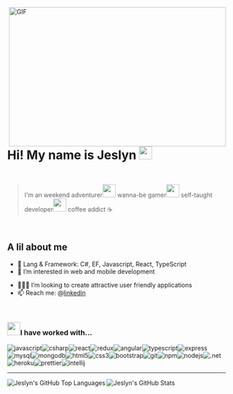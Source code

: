 <img align="right" alt="GIF" src="https://i.pinimg.com/originals/0a/12/e1/0a12e130650543cf5b165a008d1604e3.gif" width="500" height="320"/>

# Hi! My name is Jeslyn <img src="https://emojis.slackmojis.com/emojis/images/1579216111/7550/pikachu_wave.gif?1579216111" width="30"/>

<br/>

> I'm an
> weekend adventurer<img src="https://emojis.slackmojis.com/emojis/images/1617958367/28774/roadtrip.gif?1617958367" width="30"/>
> wanna-be gamer<img src="https://emojis.slackmojis.com/emojis/images/1622013076/41449/gameboy.gif?1622013076" width="30"/>
> self-taught developer<img src="https://emojis.slackmojis.com/emojis/images/1468493014/660/omglol.gif?1468493014" width="30"/>
> coffee addict ☕️

<br/>

<!-- - ✍🏻 You can find my projects in my portfolio -->
## A lil about me
- 🔨 Lang & Framework: C#, EF, Javascript, React, TypeScript
- 💭 I’m interested in web and mobile development
<!-- - 🌱 I’m currently focusing on furthering my React & Sass skills -->
- 👷🏻‍♀️ I’m looking to create attractive user friendly applications
- 📫 Reach me: @[linkedin]

<br/>

### <img src="https://emojis.slackmojis.com/emojis/images/1450448569/165/chandler_dance.gif?1450448569" width="30"/>I have worked with...

<img alt="javascript" src="https://img.shields.io/badge/-JavaScript-f0db4f?style=flat-square&logo=javascript&logoColor=black" /><img alt="csharp" src="https://img.shields.io/badge/-CSharp-378936?style=flat-square&logo=csharp&logoColor=white" /><img alt="react" src="https://img.shields.io/badge/-React-45b8d8?style=flat-square&logo=react&logoColor=white" /><img alt="redux" src="https://img.shields.io/badge/-Redux-764ABC?style=flat-square&logo=redux&logoColor=white" /><img alt="angular" src="https://img.shields.io/badge/-Angular-DD0031?style=flat-square&logo=angular&logoColor=white" /><img alt="typescript" src="https://img.shields.io/badge/-TypeScript-3178C6?style=flat-square&logo=typescript&logoColor=white" /><img alt="express" src="https://img.shields.io/badge/-Express-000000?style=flat-square&logo=express&logoColor=white" /><img alt="mysql" src="https://img.shields.io/badge/-MySQL-4479A1?style=flat-square&logo=mysql&logoColor=white" /><img alt="mongodb" src="https://img.shields.io/badge/-MongoDB-13aa52?style=flat-square&logo=mongodb&logoColor=white" /><img alt="html5" src="https://img.shields.io/badge/-HTML5-E34F26?style=flat-square&logo=html5&logoColor=white" /><img alt="css3" src="https://img.shields.io/badge/-CSS3-264de4?style=flat-square&logo=css3&logoColor=white" /><img alt="bootstrap" src="https://img.shields.io/badge/-Bootstrap-563d7c?style=flat-square&logo=bootstrap&logoColor=white" /><img alt="git" src="https://img.shields.io/badge/-Git-F05032?style=flat-square&logo=git&logoColor=white" /><img alt="npm" src="https://img.shields.io/badge/-NPM-CB3837?style=flat-square&logo=npm&logoColor=white" /><img alt="nodejs" src="https://img.shields.io/badge/-Nodejs-43853d?style=flat-square&logo=Node.js&logoColor=white" /><img alt=".net" src="https://img.shields.io/badge/-.NET-512BD4?style=flat-square&logo=.NET&logoColor=white" /><img alt="heroku" src="https://img.shields.io/badge/-Heroku-430098?style=flat-square&logo=heroku&logoColor=white" /><img alt="prettier" src="https://img.shields.io/badge/-Prettier-F7B93E?style=flat-square&logo=prettier&logoColor=white" /><img alt="intellij" src="https://img.shields.io/badge/-IntelliJ_Idea-000000?style=flat-square&logo=intellijidea&logoColor=white" />
<br/>

---

<img align="left" alt="Jeslyn's GitHub Top Languages" src="https://github-readme-stats.vercel.app/api/top-langs/?username=mrsjlwhite&show_icons=true&theme=dracula" />

<img align="left" alt="Jeslyn's GitHub Stats" src="https://github-readme-stats.vercel.app/api?username=mrsjlwhite&show_icons=true&theme=dracula" />
<!-- src="https://github-readme-stats.vercel.app/api?username=jeslynwhite&show_icons=true&theme=dracula&hide=stars,issues"  -->

[linkedin]: https://linkedin.com/in/jeslyn-white
